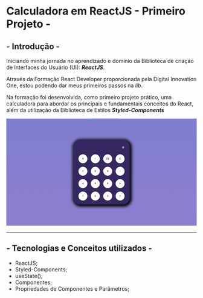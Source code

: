 # Calculadora em ReactJS - Primeiro Projeto -

## - Introdução -

Iniciando minha jornada no aprendizado e domínio da Biblioteca de criação de Interfaces do Usuário (UI): <i><strong>ReactJS</strong></i>.

Através da Formação React Developer proporcionada pela Digital Innovation One, estou podendo dar meus primeiros passos na <i>lib</i>.

Na formação foi desenvolvida, como primeiro projeto prático, uma calculadora para abordar os principais e fundamentais conceitos do React, além da utilização da Biblioteca de Estilos <i><strong>Styled-Components</strong></i>

<img src="./.github/calculadora.png">

---

## - Tecnologias e Conceitos utilizados -

- ReactJS;
- Styled-Components;
- useState();
- Componentes;
- Propriedades de Componentes e Parâmetros;

